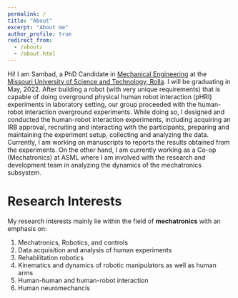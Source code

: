 ```yaml
---
permalink: /
title: "About"
excerpt: "About me"
author_profile: true
redirect_from: 
  - /about/
  - /about.html
---
```


Hi! I am Sambad, a PhD Candidate in [Mechanical Engineering](https://mae.mst.edu/) at the [Missouri University of Science and Technology, Rolla](https://www.mst.edu/). I will be graduating in May, 2022. After building a robot (with very unique requirements) that is capable of doing overground physical human robot interaction (pHRI) experiments in laboratory setting, our group proceeded with the human-robot interaction overground experiments. While doing so, I designed and conducted the human-robot interaction experiments, including acquiring an IRB approval, recruiting and interacting with the participants, preparing and maintaining the experiment setup, collecting and analyzing the data. Currently, I am working on manuscripts to reports the results obtained from the experiments. On the other hand, I am currently working as a Co-op (Mechatronics) at ASML where I am involved with the research and development team in analyzing the dynamics of the mechatronics subsystem.

# Research Interests

My research interests mainly lie within the field of **mechatronics** with an emphasis on: 
1. Mechatronics, Robotics, and controls
2. Data acquisition and analysis of human experiments
3. Rehabilitation robotics
4. Kinematics and dynamics of robotic manipulators as well as human arms
5. Human-human and human-robot interaction
6. Human neuromechancis 
